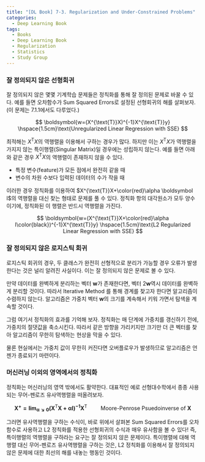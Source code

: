 ```yaml
---
title: "[DL Book] 7-3. Regularization and Under-Constrained Problems"
categories:
  - Deep Learning Book
tags:
  - Books
  - Deep Learning Book
  - Regularization
  - Statistics
  - Study Group
---
```


### 잘 정의되지 않은 선형회귀
잘 정의되지 않은 몇몇 기계학습 문제들은 정칙화를 통해 잘 정의된 문제로 바꿀 수 있다. 예를 들면 오차함수가 Sum Squared Errors로 설정된 선형회귀의 해를 살펴보자. (이 문제는 7.1.1에서도 다루었다.)

$$
\boldsymbol{w=(X^{\text{T}}X)^{-1}X^{\text{T}}y} \hspace{1.5cm}\text{Unregularized Linear Regression with SSE}
$$

최적해는 $X^{\text{T}}X$의 역행렬을 이용해서 구하는 경우가 많다. 하지만 이는 $X^{\text{T}}X$가 역행렬을 가지지 않는 특이행렬(Singular Matrix)일 경우에는 성립하지 않는다. 예를 들면 아래와 같은 경우 $X^{\text{T}}X$의 역행렬이 존재하지 않을 수 있다.

- 특정 변수(feature)가 모든 점에서 완전히 같을 때
- 변수의 차원 수보다 입력된 데이터의 수가 작을 때

이러한 경우 정칙화를 이용하여 $X^{\text{T}}X+\color{red}\alpha \boldsymbol I$의 역행렬을 대신 찾는 형태로 문제를 풀 수 있다. 정칙화 항의 대각원소가 모두 양수이기에, 정칙화된 이 행렬은 반드시 역행렬을 가진다.

$$
\boldsymbol{w=(X^{\text{T}}X+\color{red}\alpha I\color{black})^{-1}X^{\text{T}}y} \hspace{1.5cm}\text{L2 Regularized Linear Regression with SSE}
$$

### 잘 정의되지 않은 로지스틱 회귀

로지스틱 회귀의 경우, 두 클래스가 완전히 선형적으로 분리가 가능할 경우 오류가 발생한다는 것은 널리 알려진 사실이다. 이는 잘 정의되지 않은 문제로 볼 수 있다.

만약 데이터를 완벽하게 분리하는 벡터 $\boldsymbol w$가 존재한다면, 벡터 $2\boldsymbol w$역시 데이터를 완벽하게 분리할 것이다. 따라서 Iterative Method 를 통해 경계를 찾고자 한다면 알고리즘이 수렴하지 않는다. 알고리즘은 가중치 벡터 $\boldsymbol w$의 크기를 계속해서 키워 가면서 탐색을 계속할 것이다.

그럼 여기서 정칙화의 효과를 기억해 보자. 정칙화는 매 단계에 가중치를 갱신하기 전에, 가중치의 절댓값을 축소시킨다. 따라서 같은 방향을 가리키지만 크기만 더 큰 벡터를 찾아 알고리즘이 무한히 탐색하는 현상을 막을 수 있다.

물론 현실에서는 가중치 값이 무한히 커진다면 오버플로우가 발생하므로 알고리즘은 언젠가 종료되기 마련이다. 

### 머신러닝 이외의 영역에서의 정칙화

정칙화는 머신러닝의 영역 밖에서도 활약한다. 대표적인 예로 선형대수학에서 종종 사용되는 무어-펜로즈 유사역행렬을 떠올려보자.

$$
\boldsymbol{X^{+}=\lim_{\alpha\searrow0}(X^{\text{T}}X+\alpha I)^{-1}X^{\text{T}}} \hspace{1cm} \text{Moore-Penrose Psuedoinverse of } \boldsymbol X
$$

그러면 유사역행렬을 구하는 수식이, 바로 위에서 살펴본 Sum Squared Errors를 오차함수로 사용하고 L2 정칙화를 적용한 선형회귀의 수식과 매우 유사함을 볼 수 있다! 즉, 특이행렬의 역행렬을 구하라는 요구는 잘 정의되지 않은 문제이다. 특이행렬에 대해 역행렬 대신 무어-펜로즈 유사역행렬을 구하는 것은, L2 정칙화를 이용해서 잘 정의되지 않은 문제에 대한 최선의 해를 내놓는 행동인 것이다.